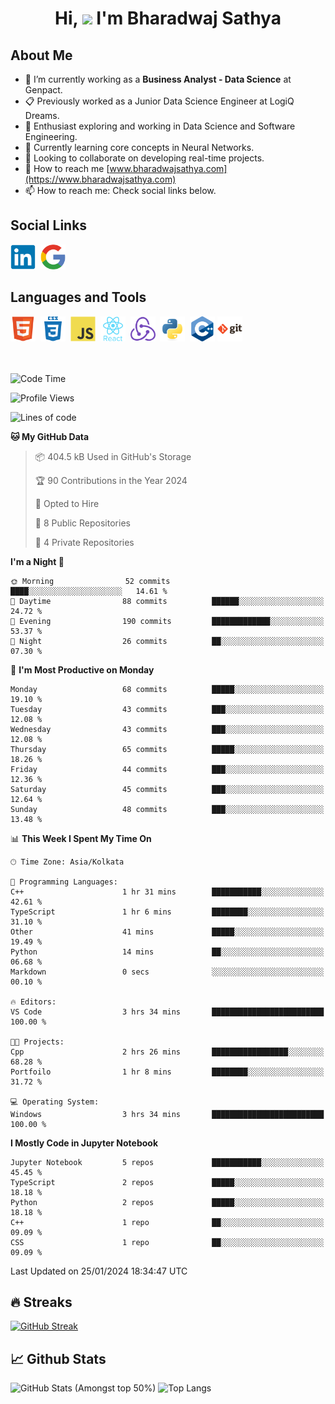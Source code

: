 <h1 align="center"> Hi, <img src="https://media.giphy.com/media/hvRJCLFzcasrR4ia7z/giphy.gif" width="30px"/> I'm Bharadwaj Sathya</h1>

## About Me

- 💼 I’m currently working as a <strong>Business Analyst - Data Science</strong> at Genpact.
- 📋 Previously worked as a Junior Data Science Engineer at LogiQ Dreams.
- 🧭 Enthusiast exploring and working in Data Science and Software Engineering.
- 🌱 Currently learning core concepts in Neural Networks.
- 💞️ Looking to collaborate on developing real-time projects.
- 👀 How to reach me [www.bharadwajsathya.com](https://www.bharadwajsathya.com)
- 📫 How to reach me: Check social links below.

## Social Links

<div>
  <img src="https://github.com/devicons/devicon/blob/master/icons/linkedin/linkedin-original.svg" title="Linked In" alt="Linked In" width="40" height="40" />&nbsp;
  <img src="https://github.com/devicons/devicon/blob/master/icons/google/google-original.svg" title="Gmail" alt="Gmail" width="40" height="40" />&nbsp;
</div>

## Languages and Tools

<div>
  <img src="https://github.com/devicons/devicon/blob/master/icons/html5/html5-original.svg" title="HTML5" alt="HTML" width="40" height="40" />&nbsp;
  <img src="https://github.com/devicons/devicon/blob/master/icons/css3/css3-plain-wordmark.svg" title="CSS3" alt="CSS" width="40" height="40" />&nbsp;
  <img src="https://github.com/devicons/devicon/blob/master/icons/javascript/javascript-original.svg" title="JavaScript" alt="JavaScript" width="40" height="40" />&nbsp;
  <img src="https://github.com/devicons/devicon/blob/master/icons/react/react-original-wordmark.svg" title="React" alt="React" width="40" height="40" />&nbsp;
  <img src="https://github.com/devicons/devicon/blob/master/icons/redux/redux-original.svg" title="Redux" alt="Redux" width="40" height="40" />&nbsp;
  <img src="https://github.com/devicons/devicon/blob/master/icons/python/python-original.svg" title="Python" alt="Python" width="40" height="40" />&nbsp;
  <img src="https://github.com/devicons/devicon/blob/master/icons/cplusplus/cplusplus-original.svg" title="C++" alt="C++" width="40" height="40" />
  <img src="https://github.com/devicons/devicon/blob/master/icons/git/git-original-wordmark.svg" title="Git" alt="Git" width="40" height="40" />
</div>
<br></br>

<!--START_SECTION:waka-->
![Code Time](http://img.shields.io/badge/Code%20Time-69%20hrs%2015%20mins-blue)

![Profile Views](http://img.shields.io/badge/Profile%20Views-59-blue)

![Lines of code](https://img.shields.io/badge/From%20Hello%20World%20I%27ve%20Written-2.2%20million%20lines%20of%20code-blue)

**🐱 My GitHub Data** 

> 📦 404.5 kB Used in GitHub's Storage 
 > 
> 🏆 90 Contributions in the Year 2024
 > 
> 💼 Opted to Hire
 > 
> 📜 8 Public Repositories 
 > 
> 🔑 4 Private Repositories 
 > 
**I'm a Night 🦉** 

```text
🌞 Morning                52 commits          ████░░░░░░░░░░░░░░░░░░░░░   14.61 % 
🌆 Daytime                88 commits          ██████░░░░░░░░░░░░░░░░░░░   24.72 % 
🌃 Evening                190 commits         █████████████░░░░░░░░░░░░   53.37 % 
🌙 Night                  26 commits          ██░░░░░░░░░░░░░░░░░░░░░░░   07.30 % 
```
📅 **I'm Most Productive on Monday** 

```text
Monday                   68 commits          █████░░░░░░░░░░░░░░░░░░░░   19.10 % 
Tuesday                  43 commits          ███░░░░░░░░░░░░░░░░░░░░░░   12.08 % 
Wednesday                43 commits          ███░░░░░░░░░░░░░░░░░░░░░░   12.08 % 
Thursday                 65 commits          █████░░░░░░░░░░░░░░░░░░░░   18.26 % 
Friday                   44 commits          ███░░░░░░░░░░░░░░░░░░░░░░   12.36 % 
Saturday                 45 commits          ███░░░░░░░░░░░░░░░░░░░░░░   12.64 % 
Sunday                   48 commits          ███░░░░░░░░░░░░░░░░░░░░░░   13.48 % 
```


📊 **This Week I Spent My Time On** 

```text
🕑︎ Time Zone: Asia/Kolkata

💬 Programming Languages: 
C++                      1 hr 31 mins        ███████████░░░░░░░░░░░░░░   42.61 % 
TypeScript               1 hr 6 mins         ████████░░░░░░░░░░░░░░░░░   31.10 % 
Other                    41 mins             █████░░░░░░░░░░░░░░░░░░░░   19.49 % 
Python                   14 mins             ██░░░░░░░░░░░░░░░░░░░░░░░   06.68 % 
Markdown                 0 secs              ░░░░░░░░░░░░░░░░░░░░░░░░░   00.10 % 

🔥 Editors: 
VS Code                  3 hrs 34 mins       █████████████████████████   100.00 % 

🐱‍💻 Projects: 
Cpp                      2 hrs 26 mins       █████████████████░░░░░░░░   68.28 % 
Portfoilo                1 hr 8 mins         ████████░░░░░░░░░░░░░░░░░   31.72 % 

💻 Operating System: 
Windows                  3 hrs 34 mins       █████████████████████████   100.00 % 
```

**I Mostly Code in Jupyter Notebook** 

```text
Jupyter Notebook         5 repos             ███████████░░░░░░░░░░░░░░   45.45 % 
TypeScript               2 repos             █████░░░░░░░░░░░░░░░░░░░░   18.18 % 
Python                   2 repos             █████░░░░░░░░░░░░░░░░░░░░   18.18 % 
C++                      1 repo              ██░░░░░░░░░░░░░░░░░░░░░░░   09.09 % 
CSS                      1 repo              ██░░░░░░░░░░░░░░░░░░░░░░░   09.09 % 
```




 Last Updated on 25/01/2024 18:34:47 UTC
<!--END_SECTION:waka-->

## 🔥 Streaks

[![GitHub Streak](https://streak-stats.demolab.com?user=Bharadwaj-Sathya)](https://git.io/streak-stats)

## 📈 Github Stats 

![GitHub Stats (Amongst top 50%)](https://github-readme-stats.vercel.app/api?username=Bharadwaj-Sathya&show_icons=true&hide=issues,prs&theme=radical)
![Top Langs](https://github-readme-stats.vercel.app/api/top-langs/?username=Bharadwaj-Sathya&layout=compact&langs_count=4&theme=radical)
